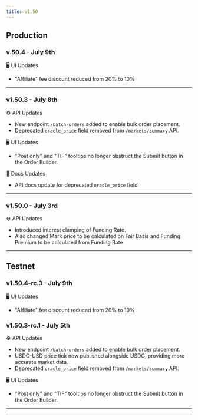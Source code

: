 ```yaml
---
title: v1.50
---
```


## Production

### v.50.4 - July 9th

🖥️   UI Updates

* "Affiliate" fee discount reduced from 20% to 10%

***

### v1.50.3 - July 8th

⚙️ API Updates

* New endpoint `/batch-orders` added to enable bulk order placement.
* Deprecated `oracle_price` field removed from `/markets/summary` API.

🖥️   UI Updates

* "Post only" and "TIF" tooltips no longer obstruct the Submit button in the Order Builder.

:notebook_with_decorative_cover: Docs Updates

* API docs update for deprecated `oracle_price` field

***

### v1.50.0 - July 3rd

⚙️ API Updates

* Introduced interest clamping of Funding Rate.
* Also changed Mark price to be calculated on Fair Basis and Funding Premium to be calculated from Funding Rate

***

## Testnet

### v1.50.4-rc.3 - July 9th

🖥️   UI Updates

* "Affiliate" fee discount reduced from 20% to 10%



### v1.50.3-rc.1 - July 5th

⚙️ API Updates

* New endpoint `/batch-orders` added to enable bulk order placement.
* USDC-USD price tick now published alongside USDC, providing more accurate market data.
* Deprecated `oracle_price` field removed from `/markets/summary` API.

🖥️   UI Updates

* "Post only" and "TIF" tooltips no longer obstruct the Submit button in the Order Builder.

***



***

